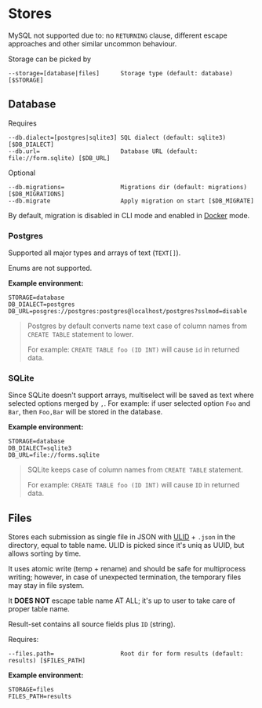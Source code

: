 # Stores

MySQL not supported due to: no `RETURNING` clause, different escape approaches and other similar uncommon behaviour.

Storage can be picked by

    --storage=[database|files]      Storage type (default: database) [$STORAGE]

## Database

Requires

    --db.dialect=[postgres|sqlite3] SQL dialect (default: sqlite3) [$DB_DIALECT]
    --db.url=                       Database URL (default: file://form.sqlite) [$DB_URL]

Optional

    --db.migrations=                Migrations dir (default: migrations) [$DB_MIGRATIONS]
    --db.migrate                    Apply migration on start [$DB_MIGRATE]

By default, migration is disabled in CLI mode and enabled in [Docker](docker.md) mode.

### Postgres

Supported all major types and arrays of text (`TEXT[]`).

Enums are not supported.

**Example environment:**

```
STORAGE=database
DB_DIALECT=postgres
DB_URL=posgres://postgres:postgres@localhost/postgres?sslmod=disable
```

> Postgres by default converts name text case of column names from `CREATE TABLE` statement to lower.
>
> For example: `CREATE TABLE foo (ID INT)` will cause `id` in returned data.

### SQLite

Since SQLite doesn't support arrays, multiselect will be saved as text where selected options merged by `,`. For
example: if user selected option `Foo` and `Bar`, then `Foo,Bar` will be stored in the database.

**Example environment:**

```
STORAGE=database
DB_DIALECT=sqlite3
DB_URL=file://forms.sqlite
```

> SQLite keeps case of column names from `CREATE TABLE` statement.
>
> For example: `CREATE TABLE foo (ID INT)` will cause `ID` in returned data.

## Files

Stores each submission as single file in JSON with [ULID](https://github.com/ulid/spec) + `.json` in the directory,
equal to table name. ULID is picked since it's uniq as UUID, but allows sorting by time.

It uses atomic write (temp + rename) and should be safe for multiprocess writing; however, in case of unexpected
termination, the temporary files may stay in file system.

It **DOES NOT** escape table name AT ALL; it's up to user to take care of proper table name.

Result-set contains all source fields plus `ID` (string).

Requires:

    --files.path=                   Root dir for form results (default: results) [$FILES_PATH]

**Example environment:**

```
STORAGE=files
FILES_PATH=results
```